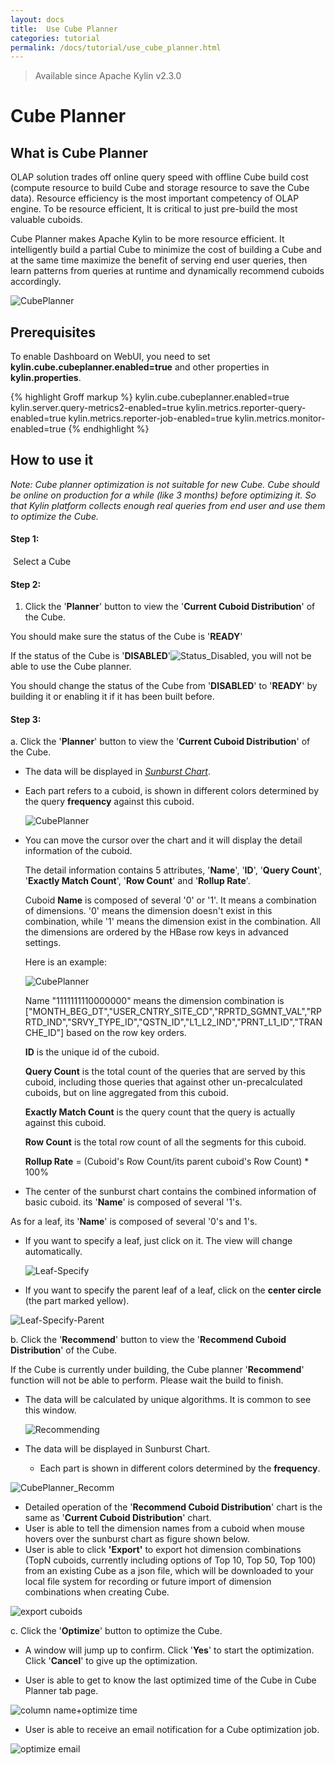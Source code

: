 ```yaml
---
layout: docs
title:  Use Cube Planner
categories: tutorial
permalink: /docs/tutorial/use_cube_planner.html
---
```


> Available since Apache Kylin v2.3.0

# Cube Planner

## What is Cube Planner

OLAP solution trades off online query speed with offline Cube build cost (compute resource to build Cube and storage resource to save the Cube data). Resource efficiency is the most important competency of OLAP engine. To be resource efficient, It is critical to just pre-build the most valuable cuboids.

Cube Planner makes Apache Kylin to be more resource efficient. It intelligently build a partial Cube to minimize the cost of building a Cube and at the same time maximize the benefit of serving end user queries, then learn patterns from queries at runtime and dynamically recommend cuboids accordingly. 

![CubePlanner](/images/CubePlanner/CubePlanner.png)

## Prerequisites

To enable Dashboard on WebUI, you need to set **kylin.cube.cubeplanner.enabled=true** and other properties in **kylin.properties**.


{% highlight Groff markup %}
kylin.cube.cubeplanner.enabled=true
kylin.server.query-metrics2-enabled=true
kylin.metrics.reporter-query-enabled=true
kylin.metrics.reporter-job-enabled=true
kylin.metrics.monitor-enabled=true
{% endhighlight %}

## How to use it

*Note: Cube planner optimization is not suitable for new Cube. Cube should be online on production for a while (like 3 months) before optimizing it. So that Kylin platform collects enough real queries from end user and use them to optimize the Cube.*  

#### Step 1:

​	Select a Cube

#### Step 2:

1. Click the '**Planner**' button to view the '**Current Cuboid Distribution**' of the Cube.

  You should make sure the status of the Cube is '**READY**'

  If the status of the Cube is '**DISABLED**'![Status_Disabled](/images/CubePlanner/Status_Disabled.png), you will not be able to use the Cube planner.

  You should change the status of the Cube from '**DISABLED**' to '**READY**' by building it or enabling it if it has been built before.


#### Step 3:

a. Click the '**Planner**' button to view the '**Current Cuboid Distribution**' of the Cube.

- The data will be displayed in *[Sunburst Chart](https://en.wikipedia.org/wiki/Pie_chart#Ring_chart_.2F_Sunburst_chart_.2F_Multilevel_pie_chart)*. 

- Each part refers to a cuboid, is shown in different colors determined by the query **frequency** against this cuboid.

     ![CubePlanner](/images/CubePlanner/CP.png)


-  You can move the cursor over the chart and it will display the detail information of the cuboid.

   The detail information contains 5 attributes, '**Name**', '**ID**', '**Query Count**', '**Exactly Match Count**', '**Row Count**' and '**Rollup Rate**'. 

   Cuboid **Name** is composed of several '0' or '1'. It means a combination of dimensions. '0' means the dimension doesn't exist in this combination, while '1' means the dimension exist in the combination. All the dimensions are ordered by the HBase row keys in advanced settings. 

   Here is an example: 

   ![CubePlanner](/images/CubePlanner/Leaf.png)

   Name "1111111110000000" means the dimension combination is ["MONTH_BEG_DT","USER_CNTRY_SITE_CD","RPRTD_SGMNT_VAL","RPRTD_IND","SRVY_TYPE_ID","QSTN_ID","L1_L2_IND","PRNT_L1_ID","TRANCHE_ID"] based on the row key orders.

   **ID** is the unique id of the cuboid.

   **Query Count** is the total count of the queries that are served by this cuboid, including those queries that against other un-precalculated cuboids, but on line aggregated from this cuboid.  

   **Exactly Match Count** is the query count that the query is actually against this cuboid.

   **Row Count** is the total row count of all the segments for this cuboid.

   **Rollup Rate** = (Cuboid's Row Count/its parent cuboid's Row Count) * 100%  

-  The center of the sunburst chart contains the combined information of  basic cuboid. its '**Name**' is composed of several '1's.

As for a leaf, its '**Name**' is composed of several '0's and 1's. 

-    If you want to specify a leaf, just click on it. The view will change automatically.

     ![Leaf-Specify](/images/CubePlanner/Leaf-Specify.png)

-    If you want to specify the parent leaf of a leaf, click on the **center circle** (the part marked yellow).

![Leaf-Specify-Parent](/images/CubePlanner/Leaf-Specify-Parent.png)

b. Click the '**Recommend**' button to view the '**Recommend Cuboid Distribution**' of the Cube.

If the Cube is currently under building, the Cube planner '**Recommend**' function will not be able to perform. Please wait the build to finish.

-  The data will be calculated by unique algorithms. It is common to see this window.

   ![Recommending](/images/CubePlanner/Recommending.png)

-  The data will be displayed in Sunburst Chart.

   - Each part is shown in different colors determined by the **frequency**.

![CubePlanner_Recomm](/images/CubePlanner/CPRecom.png)

- Detailed operation of the '**Recommend Cuboid Distribution**' chart is the same as '**Current Cuboid Distribution**' chart.
- User is able to tell the dimension names from a cuboid when mouse hovers over the sunburst chart as figure shown below.
- User is able to click **'Export'** to export hot dimension combinations (TopN cuboids, currently including options of Top 10, Top 50, Top 100) from an existing Cube as a json file, which will be downloaded to your local file system for recording or future import of dimension combinations when creating Cube.

![export cuboids](/images/CubePlanner/export_cuboids.png)

c. Click the '**Optimize**' button to optimize the Cube.

- A window will jump up to confirm. Click '**Yes**' to start the optimization. Click '**Cancel**' to give up the optimization.

- User is able to get to know the last optimized time of the Cube in Cube Planner tab page. 

![column name+optimize time](/images/CubePlanner/column_name+optimize_time.png)

- User is able to receive an email notification for a Cube optimization job.

![optimize email](/images/CubePlanner/optimize_email.png)

